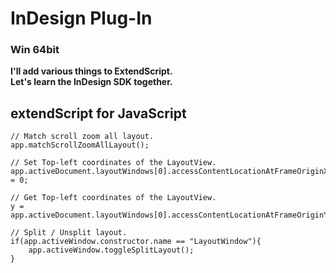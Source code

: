 # InDesign Plug-In
### Win 64bit

**I'll add various things to ExtendScript.**
<br>**Let's learn the InDesign SDK together.**

## extendScript for JavaScript
```
// Match scroll zoom all layout.
app.matchScrollZoomAllLayout();

// Set Top-left coordinates of the LayoutView.
app.activeDocument.layoutWindows[0].accessContentLocationAtFrameOriginX = 0;

// Get Top-left coordinates of the LayoutView.
y = app.activeDocument.layoutWindows[0].accessContentLocationAtFrameOriginY;

// Split / Unsplit layout.
if(app.activeWindow.constructor.name == "LayoutWindow"){
    app.activeWindow.toggleSplitLayout();
}
```
